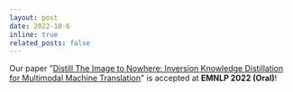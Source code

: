 ```yaml
---
layout: post
date: 2022-10-6
inline: true
related_posts: false
---
```


Our paper "[Distill The Image to Nowhere: Inversion Knowledge Distillation for Multimodal Machine Translation](https://arxiv.org/pdf/2210.04468)" is accepted at **EMNLP 2022 (Oral)**!
